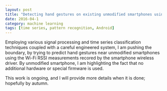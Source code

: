 ```yaml
---
layout: post
title: "Detecting hand gestures on existing unmodified smartphones using Wi-Fi signal strength"
date: 2016-04-1
category: machine learning
tags: [time series, pattern recognition, Android]
---
```

Employing various signal processing and time series classification techniques coupled with a careful engineered system, I am pushing the boundary, by trying to predict hand gestures near unmodified smartphones using the Wi-Fi RSSI measurements recored by the smartphone wireless driver. By unmodified smartphone, I am highlighting the fact that no additional hardware or special firmware is used.

This work is ongoing, and I will provide more details when it is done; hopefully by autumn.

